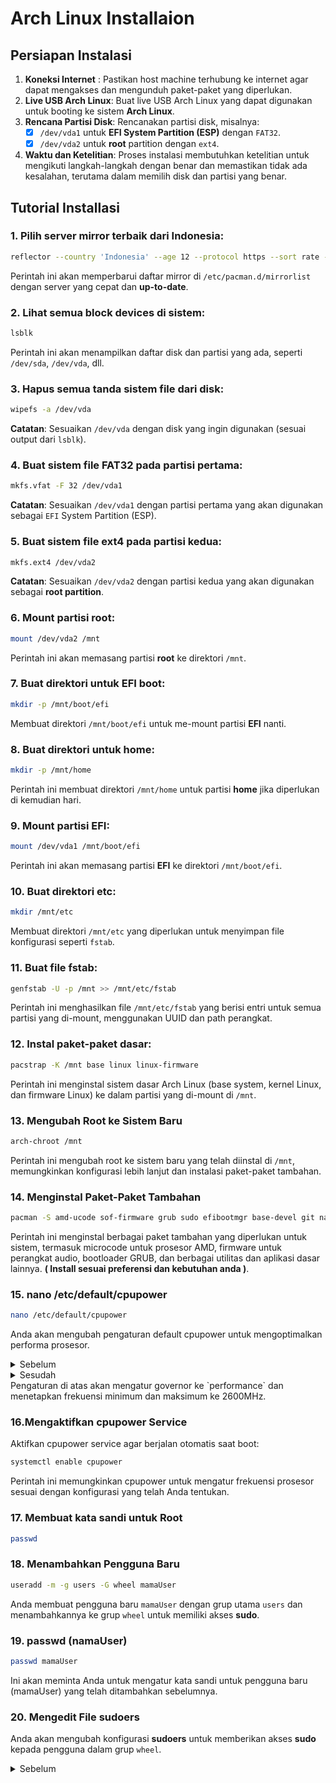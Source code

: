 # Arch Linux Installaion

## Persiapan Instalasi 
1. **Koneksi Internet** : Pastikan host machine terhubung ke internet agar dapat mengakses dan mengunduh paket-paket yang diperlukan.
2. **Live USB Arch Linux**: Buat live USB Arch Linux yang dapat digunakan untuk booting ke sistem **Arch Linux**.
3. **Rencana Partisi Disk**: Rencanakan partisi disk, misalnya:
   - [x] `/dev/vda1` untuk **EFI System Partition (ESP)** dengan `FAT32`.
   - [x] `/dev/vda2` untuk **root** partition dengan `ext4`.
4. **Waktu dan Ketelitian**: Proses instalasi membutuhkan ketelitian untuk mengikuti langkah-langkah dengan benar dan memastikan tidak ada kesalahan, terutama dalam memilih disk dan partisi yang benar.

## Tutorial Installasi 
### 1. Pilih server mirror terbaik dari Indonesia:
```sh
reflector --country 'Indonesia' --age 12 --protocol https --sort rate --save /etc/pacman.d/mirrorlist
```
Perintah ini akan memperbarui daftar mirror di `/etc/pacman.d/mirrorlist` dengan server yang cepat dan **up-to-date**.

### 2. Lihat semua block devices di sistem:
```sh
lsblk
```
Perintah ini akan menampilkan daftar disk dan partisi yang ada, seperti `/dev/sda`, `/dev/vda`, dll.

### 3. Hapus semua tanda sistem file dari disk:
```sh
wipefs -a /dev/vda
```
**Catatan**: Sesuaikan `/dev/vda` dengan disk yang ingin digunakan (sesuai output dari `lsblk`).

### 4. Buat sistem file FAT32 pada partisi pertama:
```sh
mkfs.vfat -F 32 /dev/vda1
```
**Catatan**: Sesuaikan `/dev/vda1` dengan partisi pertama yang akan digunakan sebagai `EFI` System Partition (ESP).

### 5. Buat sistem file ext4 pada partisi kedua:
```sh
mkfs.ext4 /dev/vda2
```
**Catatan**: Sesuaikan `/dev/vda2` dengan partisi kedua yang akan digunakan sebagai **root partition**.

### 6. Mount partisi root:
```sh
mount /dev/vda2 /mnt
```
Perintah ini akan memasang partisi **root** ke direktori `/mnt`.

### 7. Buat direktori untuk EFI boot:
```sh
mkdir -p /mnt/boot/efi
```
Membuat direktori `/mnt/boot/efi` untuk me-mount partisi **EFI** nanti.

### 8. Buat direktori untuk home:
```sh
mkdir -p /mnt/home
```
Perintah ini membuat direktori `/mnt/home` untuk partisi **home** jika diperlukan di kemudian hari.

### 9. Mount partisi EFI:
```sh
mount /dev/vda1 /mnt/boot/efi
```
Perintah ini akan memasang partisi **EFI** ke direktori `/mnt/boot/efi`.

### 10. Buat direktori etc:
```sh
mkdir /mnt/etc
```
Membuat direktori `/mnt/etc` yang diperlukan untuk menyimpan file konfigurasi seperti `fstab`.

### 11. Buat file fstab:
```sh
genfstab -U -p /mnt >> /mnt/etc/fstab
```
Perintah ini menghasilkan file `/mnt/etc/fstab` yang berisi entri untuk semua partisi yang di-mount, menggunakan UUID dan path perangkat.

### 12. Instal paket-paket dasar:
```sh
pacstrap -K /mnt base linux linux-firmware
```
Perintah ini menginstal sistem dasar Arch Linux (base system, kernel Linux, dan firmware Linux) ke dalam partisi yang di-mount di `/mnt`.

### 13. Mengubah Root ke Sistem Baru
```sh
arch-chroot /mnt
```
Perintah ini mengubah root ke sistem baru yang telah diinstal di `/mnt`, memungkinkan konfigurasi lebih lanjut dan instalasi paket-paket tambahan.

### 14. Menginstal Paket-Paket Tambahan
```sh
pacman -S amd-ucode sof-firmware grub sudo efibootmgr base-devel git nano cpupower xorg xorg-xinit pulseaudio pavucontrol
```
Perintah ini menginstal berbagai paket tambahan yang diperlukan untuk sistem, termasuk microcode untuk prosesor AMD, firmware untuk perangkat audio, bootloader GRUB, dan berbagai utilitas dan aplikasi dasar lainnya. **( Install sesuai preferensi dan kebutuhan anda )**.

### 15. nano /etc/default/cpupower
```sh
nano /etc/default/cpupower
```
Anda akan mengubah pengaturan default cpupower untuk mengoptimalkan performa prosesor.

<details>
<summary>Sebelum</summary>

```
#governor=`ondemand` 
#min_freq="2.25Ghz" 
#max-freq="3Ghz"
```
</details>

<details>
<summary>Sesudah</summary>

```
governor=`performance` 
min_freq="2600Mhz" 
max-freq="2600Mhz"
```
</details>
Pengaturan di atas akan mengatur governor ke `performance` dan menetapkan frekuensi minimum dan maksimum ke 2600MHz.

### 16.Mengaktifkan cpupower Service
Aktifkan cpupower service agar berjalan otomatis saat boot:
```sh
systemctl enable cpupower
```
Perintah ini memungkinkan cpupower untuk mengatur frekuensi prosesor sesuai dengan konfigurasi yang telah Anda tentukan.

### 17. Membuat kata sandi untuk Root
```sh
passwd
```

### 18. Menambahkan Pengguna Baru
```sh
useradd -m -g users -G wheel mamaUser
```
Anda membuat pengguna baru `mamaUser` dengan grup utama `users` dan menambahkannya ke grup `wheel` untuk memiliki akses **sudo**.

### 19. passwd (namaUser)
```sh
passwd mamaUser
```
Ini akan meminta Anda untuk mengatur kata sandi untuk pengguna baru (mamaUser) yang telah ditambahkan sebelumnya.
### 20. Mengedit File sudoers
Anda akan mengubah konfigurasi **sudoers** untuk memberikan akses **sudo** kepada pengguna dalam grup `wheel`.

<details>
<summary>Sebelum</summary>

```
#wheel ALL=(ALL:ALL) ALL
```
<details>
<summary>Sesudah</summary>

```
wheel ALL=(ALL:ALL) ALL
```
Ini akan mengaktifkan akses **sudo** untuk pengguna dalam grup `wheel`.
21. Instalasi GRUB Bootloader
Instal GRUB bootloader untuk UEFI dengan nama label "Arch Linux":
```sh
grub-install --target=x86_64-efi --bootloader-id="Arch Linux" --recheck
```
Perintah ini akan menginstal GRUB bootloader pada partisi EFI dengan label "Arch Linux".


